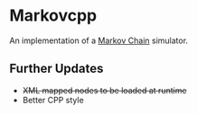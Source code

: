 # Markovcpp
An implementation of a [Markov Chain](https://en.wikipedia.org/wiki/Markov_chain) simulator.

## Further Updates
- ~~XML mapped nodes to be loaded at runtime~~
- Better CPP style
